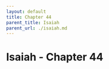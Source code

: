 ```yaml
---
layout: default
title: Chapter 44
parent_title: Isaiah
parent_url: ./isaiah.md
---
```


# Isaiah - Chapter 44
